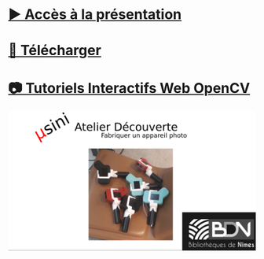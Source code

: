 # [▶ Accès à la présentation](https://usini.github.io/presentation_photoOS)
# [📂 Télécharger](https://github.com/usini/presentation_photoOS/archive/refs/heads/main.zip)
# [📷 Tutoriels Interactifs Web OpenCV](https://docs.opencv.org/3.4/d5/d10/tutorial_js_root.html)
![Slide Introduction à la Présentation de PhotoOS](https://github.com/usini/presentation_photoOS/blob/main/documents/01_Slide_Introduction.png)
